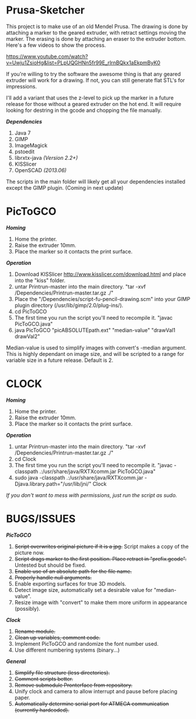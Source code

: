 Prusa-Sketcher
===========

This project is to make use of an old Mendel Prusa. The drawing is done by attaching a marker to the geared extruder, with retract settings moving the marker. The erasing is done by attaching an eraser to the extruder bottom. Here's a few videos to show the process.

https://www.youtube.com/watch?v=Uwju1ZsioHg&list=PLpUQGHNn5fr99E_rIrnBQkx1aEkpmByK0

If you're willing to try the software the awesome thing is that any geared extruder will work for a drawing. If not, you can still generate flat STL's for impressions.

I'll add a variant that uses the z-level to pick up the marker in a future release for those without a geared extruder on the hot end. It will require looking for destring in the gcode and chopping the file manually.

***Dependencies*** 

1. Java 7
2. GIMP
3. ImageMagick
4. pstoedit 
5. librxtx-java *(Version 2.2+)*
6. KISSlicer 
7. OpenSCAD *(2013.06)*

The scripts in the main folder will likely get all your dependencies installed except the GIMP plugin. (Coming in next update)

PicToGCO
===========
***Homing***

1. Home the printer.
2. Raise the extruder 10mm.
3. Place the marker so it contacts the print surface.

***Operation***

1. Download KISSlicer http://www.kisslicer.com/download.html and place into the "kiss" folder.
2. untar Printrun-master into the main directory. "tar -xvf /Dependencies/Printrun-master.tar.gz ./"
3. Place the "/Dependencies/script-fu-pencil-drawing.scm" into your GIMP plugin directory (/usr/lib/gimp/2.0/plug-ins/).
4. cd PicToGCO
5. The first time you run the script you'll need to recompile it. "javac PicToGCO.java"
6. java PicToGCO "picABSOLUTEpath.ext" "median-value" "drawVal1 drawVal2"

Median-value is used to simplify images with convert's -median argument. This is highly dependant on image size, and will be scripted to a range for variable size in a future release. Default is 2.

CLOCK
===========
***Homing***

1. Home the printer.
2. Raise the extruder 10mm.
3. Place the marker so it contacts the print surface.

***Operation***

1. untar Printrun-master into the main directory. "tar -xvf /Dependencies/Printrun-master.tar.gz ./"
2. cd Clock
3. The first time you run the script you'll need to recompile it. "javac -classpath .:/usr/share/java/RXTXcomm.jar PicToGCO.java"
3. sudo java -classpath .:/usr/share/java/RXTXcomm.jar -Djava.library.path="/usr/lib/jni/" Clock

*If you don't want to mess with permissions, just run the script as sudo.*

BUGS/ISSUES
===========
***PicToGCO*** 

1. ~~Script overwrites original picture if it is a jpg.~~ Script makes a copy of the picture now.
2. ~~Script drags marker to the first position. Place retract in "prefix.gcode".~~ Untested but should be fixed.
3. ~~Enable use of an absolute path for the file name.~~
4. ~~Properly handle null arguments.~~
5. Enable exporting surfaces for true 3D models.
6. Detect image size, automatically set a desirable value for "median-value".
7. Resize image with "convert" to make them more uniform in appearance (possibly).

***Clock***

1. ~~Rename module.~~
2. ~~Clean up variables, comment code.~~
3. Implement PicToGCO and randomize the font number used.
4. Use different numbering systems (binary...)

***General***

1. ~~Simplify file structure (less directories).~~
2. ~~Comment scripts better.~~
3. ~~Remove submodule Pronterface from repository.~~
4. Unify clock and camera to allow interrupt and pause before placing paper.
5. ~~Automatically determine serial port for ATMEGA communication (currently hardcoded).~~ 
